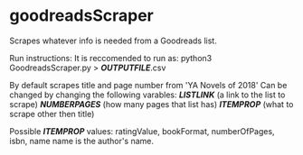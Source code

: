 # goodreadsScraper
Scrapes whatever info is needed from a Goodreads list.

Run instructions:
It is reccomended to run as:
    python3 GoodreadsScraper.py > ___OUTPUTFILE___.csv

By default scrapes title and page number from 'YA Novels of 2018'
Can be changed by changing the following varables:
    ___LISTLINK___ (a link to the list to scrape)
    ___NUMBERPAGES___ (how many pages that list has)
    ___ITEMPROP___ (what to scrape other then title)
    
Possible ___ITEMPROP___ values: ratingValue, bookFormat, numberOfPages, isbn, name
name is the author's name.
